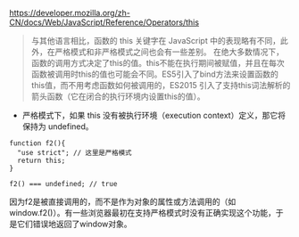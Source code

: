 https://developer.mozilla.org/zh-CN/docs/Web/JavaScript/Reference/Operators/this

> 与其他语言相比，函数的 this 关键字在 JavaScript 中的表现略有不同，此外，在严格模式和非严格模式之间也会有一些差别。
在绝大多数情况下，函数的调用方式决定了this的值。this不能在执行期间被赋值，并且在每次函数被调用时this的值也可能会不同。ES5引入了bind方法来设置函数的this值，而不用考虑函数如何被调用的，ES2015 引入了支持this词法解析的箭头函数（它在闭合的执行环境内设置this的值）。

- 严格模式下，如果 this 没有被执行环境（execution context）定义，那它将保持为 undefined。

```JS
function f2(){
  "use strict"; // 这里是严格模式
  return this;
}

f2() === undefined; // true
```

因为f2是被直接调用的，而不是作为对象的属性或方法调用的（如 window.f2()）。有一些浏览器最初在支持严格模式时没有正确实现这个功能，于是它们错误地返回了window对象。
